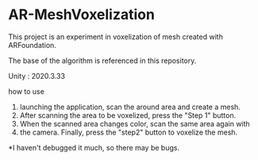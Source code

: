 # AR-MeshVoxelization


This project is an experiment in voxelization of mesh created with ARFoundation.

The base of the algorithm is referenced in this repository.

Unity : 2020.3.33

how to use

 1. launching the application, scan the around area and create a mesh.  
 2. After scanning the area to be voxelized, press the "Step 1" button.
 3. When the scanned area changes color, scan the same area again with
 4. the camera. Finally, press the "step2" button to voxelize the mesh.

*I haven't debugged it much, so there may be bugs.
